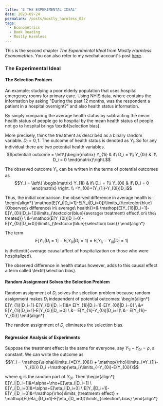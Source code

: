 ```yaml
---
title: '2 THE EXPERIMENTAL IDEAL'
date: 2023-09-24
permalink: /posts/mostly_harmless_02/
tags:
  - Econometrics
  - Book Reading
  - Mostly Harmless
---
```


This is the second chapter *The Experimental Ideal* from *Mostly Harmless Econometrics*. You can also refer to my wechat account's post [here](https://mp.weixin.qq.com/s/ntU-3PRQWR4LuT98777-ig).


### The Experimental Ideal
#### The Selection Problem
An example: studying a poor elderly population that uses hospital emergency rooms for primary care. Using NHIS data, where contains the information by asking "During the past 12 months, was the respondent a patient in a hospital overnight?" and also health status information.

By simply comparing the average health status by subtracting the mean health status of people go to hospital by the mean health status of people not go to hospital brings \textbf{selection bias}.

More precisely, think the treatment as described as a binary random variable. $D_i = {0,1}$. The outcome of health status is denoted as $Y_i$. So for any individual there are two potential health variables.
$$potential\ outcome = \left\{\begin{matrix}
Y_{1i}  & if\ D_i = 1\\
Y_{0i}  & if\ D_i = 0
\end{matrix}\right.$$

The observed outcome $Y_i$, can be written in the terms of potential outcomes as 
$$Y_i = \left\{ \begin{matrix}
    Y_{1i}  & if\ D_i = 1\\
    Y_{0i}  & if\ D_i = 0 
\end{matrix}
\right. 
\\ =Y_{0i}+(Y_{1i}-Y_{0i})D_i$$

Thus, the initial comparison, the observed difference in average health is:
\begin{align*}
    \mathop{E[Y_i|D_i=1]-E[Y_i|D_i=0]}\limits_{\textcolor{blue}{Observed\ difference\ in\ average\ health}}=& \mathop{E[Y_{1i}|D_i=1]-E[Y_{0i}|D_i=1]}\limits_{\textcolor{blue}{average\ treatment\ effect\ on\ the\ treated}} \\ 
    &+\mathop{E[Y_{0i}|D_i=0]-E[Y_{0i}|D_i=0]}\limits_{\textcolor{blue}{selection\ bias}}
\end{align*}

The term $$E[Y_{1i}|D_i=1]-E[Y_{0i}|D_i=1]=E[Y_{1i}-Y_{0i}|D_i=1]$$

is the\textit{ average causal affect of hospitalization on those who were hospitalized}.

The observed difference in health status however, adds to this causal effect a term called \textit{selection bias}.

#### Random Assignment Solves the Selection Problem
Random assignment of $D_i$ solves the selection problem because random assignment makes $D_i$ independent of potential outcomes:
\begin{align*}
    E[Y_{1i}|D_i=1]-E[Y_{0i}|D_i=1]&= E[Y_{1i}|D_i=1]-E[Y_{0i}|D_i=0] \\
    &= E[Y_{1i}|D_i=1]-E[Y_{0i}|D_i=0] \\
    &= E[Y_{1i}-Y_{0i}|D_i=1]\\
    &= E[Y_{1i}-Y_{0i}]
\end{align*}

The random assignment of $D_i$ eliminates the selection bias.

#### Regression Analysis of Experiments
Suppose the treatment effect is the same for everyone, say $Y_{1i}-Y_{0i}=\rho$, a constant. We can write the outcome as
$$Y_i = \mathop{\alpha}\limits_{=E(Y_{0i})} + \mathop{\rho}\limits_{=Y_{1i}-Y_{0i}} D_i +\mathop{\eta_i}\limits_{=Y_{0i}-E(Y_{0i})}$$

where $\eta_i$ is the random part of $Y_{0i}$. Then
\begin{align*}
    E[Y_i|D_i=1]&=\alpha+\rho+E[\eta_i|D_i=1] \\
    E[Y_i|D_i=0]&=\alpha+E[\eta_i|D_i=0] \\
    E[Y_i|D_i=1]-E[Y_i|D_i=0]&=\mathop{\rho}\limits_{treatment\ effect} + \mathop{E[\eta_i|D_i=1]-E[\eta_i|D_i=0]}\limits_{selection\ bias}
\end{align*}
